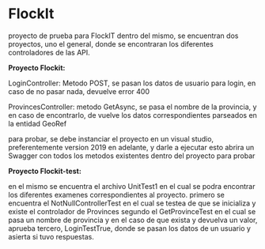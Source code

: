 # FlockIt

proyecto de prueba para FlockIT
dentro del mismo, se encuentran dos proyectos, uno el general, donde se encontraran los diferentes controladores de las API.

**Proyecto Flockit:**

LoginController:
Metodo POST, 
se pasan los datos de usuario para login, en caso de no pasar nada, devuelve error 400

ProvincesController:
metodo GetAsync,
se pasa el nombre de la provincia, y en caso de encontrarlo, de vuelve los datos correspondientes parseados en la entidad GeoRef

para probar, se debe instanciar el proyecto en un visual studio, preferentemente version 2019 en adelante, y darle a ejecutar
esto abrira un Swagger con todos los metodos existentes dentro del proyecto para probar

**Proyecto Flockit-test:**

en el mismo se encuentra el archivo UnitTest1
en el cual se podra encontrar los diferentes examenes correspondientes al proyecto.
primero se encuentra el NotNullControllerTest en el cual se testea de que se inicializa y existe el controlador de Provinces
segundo el GetProvinceTest en el cual  se pasa un nombre de provincia y en el caso de que exista y devuelva un valor, aprueba
tercero, LoginTestTrue, donde se pasan los datos de un usuario y asierta si tuvo respuestas.
